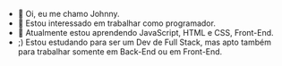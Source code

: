 - 👋 Oi, eu me chamo Johnny.
- 👀 Estou interessado em trabalhar como programador.
- 🌱 Atualmente estou aprendendo JavaScript, HTML e CSS, Front-End.
- ;) Estou estudando para ser um Dev de Full Stack, mas apto também para trabalhar somente em Back-End ou em Front-End.
<!---
johnny27122005/johnny27122005 is a ✨ special ✨ repository because its `README.md` (this file) appears on your GitHub profile.
You can click the Preview link to take a look at your changes.
--->
